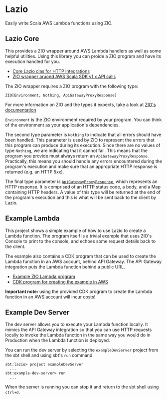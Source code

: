 Lazio
=====

Easily write Scala AWS Lambda functions using ZIO.

## Lazio Core

This provides a ZIO wrapper around AWS Lambda handlers as well as some
helpful utilities. Using this library you can proide a ZIO program and
have its execution handled for you.

* [Core Lazio clas for HTTP integrations](lazio-core/src/main/scala/com/adamnfish/lazio/LazioAPIGatewayProxy.scala)
* [ZIO wrapper aruond AWS Scala SDK v1.x API calls](lazio-core/src/main/scala/com/adamnfish/lazio/ZioAwsSdk.scala)

The ZIO wrapper requires a ZIO program with the following type:

```
ZIO[Environment, Nothing, ApiGatewayProxyResponse]
```

For more information on ZIO and the types it expects, take a look at
[ZIO's documentation](https://zio.dev/docs/overview/overview_index)

`Environment` is the ZIO environment required by your program. You can
think of the environment as your application's dependencies.

The second type parameter is `Nothing` to indicate that all errors
should have been handled. This parameter is used by ZIO to represent
the errors that this program can produce during its execution. Since
there are no values of type `Nothing`, we are indicating that it
cannot fail. This means that the program you provide must always
return an `ApiGatewayProxyResponse`. Practically, this means you
should handle any errors encountered during the program's execution
and make sure that an appropriate HTTP response is returned (e.g. an
HTTP 5xx).

The final type parameter is
[`ApiGatewayProxyResponse`](lazio-core/src/main/scala/com/adamnfish/lazio/model/models.scala),
which represents an HTTP response. It is comprised of an HTTP status
code, a body, and a Map containing HTTP headers. A value of this type
will be returned at the end of the program's execution and this is
what will be sent back to the client by Lazio.

## Example Lambda

This project shows a simple example of how to use Lazio to create a
Lambda function. The program itself is a trivial example that uses
ZIO's Console to print to the console, and echoes some request details
back to the client.

The example also contains a CDK program that can be used to create the
Lambda function in an AWS account, behind API Gateway. The API Gateway
integration puts the Lambda function behind a public URL.

* [Example ZIO Lambda program](example/lambda/src/main/scala/com/adamnfish/lazio/Lambda.scala)
* [CDK program for creating the example in AWS](example/lambda/cdk/index.ts)

**Important note:** using the provided CDK program to create the
Lambda function in an AWS account will incur costs!

## Example Dev Server

The dev server allows you to execute your Lambda function locally. It
mimics the API Gateway integration so that you can use HTTP requests
locally to invoke the Lambda function in the same way you would do in
Production when the Lambda function is deployed.

You can run the dev server by selecting the `exampleDevServer` project
from the sbt shell and using sbt's `run` command.

```
sbt:lazio> project exampleDevServer
  ...
sbt:example-dev-server> run
  ...
```

When the server is running you can stop it and return to the sbt shell
using `ctrl+d`.
